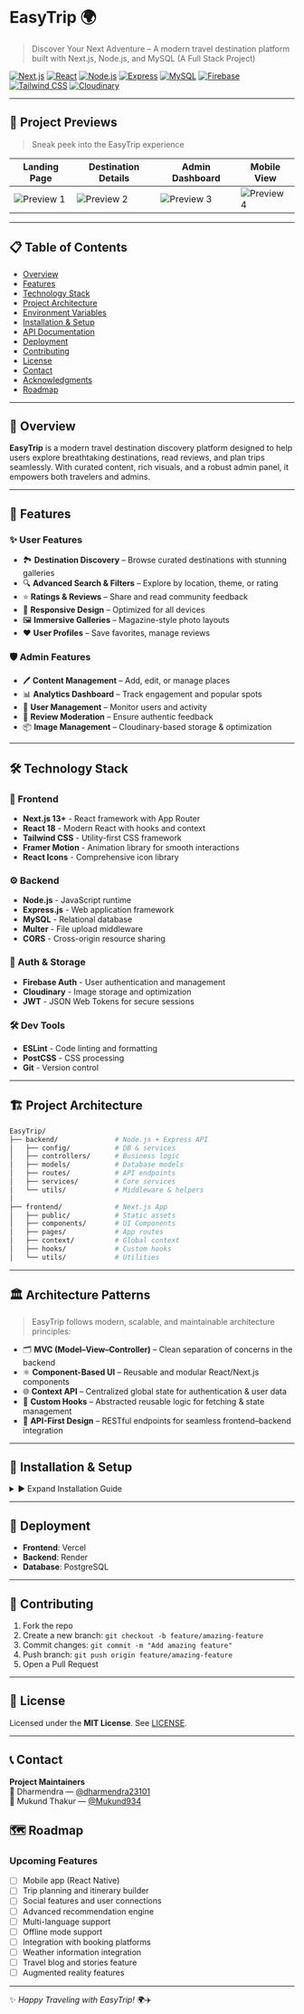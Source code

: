
# EasyTrip 🌍 
> Discover Your Next Adventure – A modern travel destination platform built with Next.js, Node.js, and MySQL  (A Full Stack Project)

[![Next.js](https://img.shields.io/badge/Next.js-13.0+-black?logo=next.js)](https://nextjs.org/)
[![React](https://img.shields.io/badge/React-18.0+-blue?logo=react)](https://reactjs.org/)
[![Node.js](https://img.shields.io/badge/Node.js-18.0+-green?logo=node.js)](https://nodejs.org/)
[![Express](https://img.shields.io/badge/Express-4.18+-lightgrey?logo=express)](https://expressjs.com/)
[![MySQL](https://img.shields.io/badge/MySQL-8.0+-orange?logo=mysql)](https://mysql.com/)
[![Firebase](https://img.shields.io/badge/Firebase-Auth-yellow?logo=firebase)](https://firebase.google.com/)
[![Tailwind CSS](https://img.shields.io/badge/Tailwind-CSS-blue?logo=tailwindcss)](https://tailwindcss.com/)
[![Cloudinary](https://img.shields.io/badge/Cloudinary-Images-lightblue?logo=cloudinary)](https://cloudinary.com/)

---

## 📸 Project Previews  

> Sneak peek into the EasyTrip experience  

| Landing Page | Destination Details | Admin Dashboard | Mobile View |
|--------------|--------------------|----------------|-------------|
| ![Preview 1](./preview/preview1.png) | ![Preview 2](./preview/preview2.png) | ![Preview 3](./preview/preview3.png) | ![Preview 4](./preview/preview4.png) |

---

## 📋 Table of Contents  

- [Overview](#-overview)  
- [Features](#-features)  
- [Technology Stack](#️-technology-stack)  
- [Project Architecture](#-project-architecture)  
- [Environment Variables](#-environment-variables)  
- [Installation & Setup](#-installation--setup)  
- [API Documentation](#-api-documentation)  
- [Deployment](#-deployment)  
- [Contributing](#-contributing)  
- [License](#-license)  
- [Contact](#-contact)  
- [Acknowledgments](#-acknowledgments)  
- [Roadmap](#-roadmap)  

---

## 🌟 Overview  

**EasyTrip** is a modern travel destination discovery platform designed to help users explore breathtaking destinations, read reviews, and plan trips seamlessly. With curated content, rich visuals, and a robust admin panel, it empowers both travelers and admins.  

---

## 🚀 Features  

### ✨ User Features  
- 🏞️ **Destination Discovery** – Browse curated destinations with stunning galleries  
- 🔍 **Advanced Search & Filters** – Explore by location, theme, or rating  
- ⭐ **Ratings & Reviews** – Share and read community feedback  
- 📱 **Responsive Design** – Optimized for all devices  
- 🖼️ **Immersive Galleries** – Magazine-style photo layouts  
- ❤️ **User Profiles** – Save favorites, manage reviews  

### 🛡️ Admin Features  
- 🖊️ **Content Management** – Add, edit, or manage places  
- 📊 **Analytics Dashboard** – Track engagement and popular spots  
- 👥 **User Management** – Monitor users and activity  
- 📝 **Review Moderation** – Ensure authentic feedback  
- 📦 **Image Management** – Cloudinary-based storage & optimization  

---

## 🛠️ Technology Stack  

### 🎨 Frontend  
- **Next.js 13+** - React framework with App Router
- **React 18** - Modern React with hooks and context
- **Tailwind CSS** - Utility-first CSS framework
- **Framer Motion** - Animation library for smooth interactions
- **React Icons** - Comprehensive icon library

### ⚙️ Backend  
- **Node.js** - JavaScript runtime
- **Express.js** - Web application framework
- **MySQL** - Relational database
- **Multer** - File upload middleware
- **CORS** - Cross-origin resource sharing

### 🔐 Auth & Storage  
- **Firebase Auth** - User authentication and management
- **Cloudinary** - Image storage and optimization
- **JWT** - JSON Web Tokens for secure sessions

### 🛠️ Dev Tools  
- **ESLint** - Code linting and formatting
- **PostCSS** - CSS processing
- **Git** - Version control


---

## 🏗️ Project Architecture  

```bash
EasyTrip/
├── backend/              # Node.js + Express API
│   ├── config/           # DB & services
│   ├── controllers/      # Business logic
│   ├── models/           # Database models
│   ├── routes/           # API endpoints
│   ├── services/         # Core services
│   └── utils/            # Middleware & helpers
│
├── frontend/             # Next.js App
│   ├── public/           # Static assets
│   ├── components/       # UI Components
│   ├── pages/            # App routes
│   ├── context/          # Global context
│   ├── hooks/            # Custom hooks
│   └── utils/            # Utilities
````

---

## 🏛️ Architecture Patterns  

> EasyTrip follows modern, scalable, and maintainable architecture principles:  

- 🗂️ **MVC (Model–View–Controller)** – Clean separation of concerns in the backend  
- ⚛️ **Component-Based UI** – Reusable and modular React/Next.js components  
- 🌐 **Context API** – Centralized global state for authentication & user data  
- 🔄 **Custom Hooks** – Abstracted reusable logic for fetching & state management  
- 🔗 **API-First Design** – RESTful endpoints for seamless frontend–backend integration  

---


## 🔧 Installation & Setup

<details>
<summary>▶️ Expand Installation Guide</summary>

---

### Prerequisites

- Node.js (v18.0 or higher)
- MySQL (v8.0 or higher)
- npm or yarn
- Firebase account
- Cloudinary account

---
### Environment Variables

Create `.env.local` files in both frontend and backend directories:

#### Backend (.env)
```bash
# Database Configuration
DB_HOST=localhost
DB_USER=your_mysql_username
DB_PASSWORD=your_mysql_password
DB_NAME=easytrip

# Firebase Admin SDK
FIREBASE_PROJECT_ID=your_firebase_project_id
FIREBASE_PRIVATE_KEY=your_firebase_private_key
FIREBASE_CLIENT_EMAIL=your_firebase_client_email

# Cloudinary Configuration
CLOUDINARY_CLOUD_NAME=your_cloudinary_cloud_name
CLOUDINARY_API_KEY=your_cloudinary_api_key
CLOUDINARY_API_SECRET=your_cloudinary_api_secret

# Server Configuration
PORT=5000
NODE_ENV=development
```
---

#### Frontend (.env.local)
```bash
# API Configuration
NEXT_PUBLIC_API_URL=http://localhost:5000/api

# Firebase Configuration
NEXT_PUBLIC_FIREBASE_API_KEY=your_firebase_api_key
NEXT_PUBLIC_FIREBASE_AUTH_DOMAIN=your_firebase_auth_domain
NEXT_PUBLIC_FIREBASE_PROJECT_ID=your_firebase_project_id
NEXT_PUBLIC_FIREBASE_STORAGE_BUCKET=your_firebase_storage_bucket
NEXT_PUBLIC_FIREBASE_MESSAGING_SENDER_ID=your_firebase_messaging_sender_id
NEXT_PUBLIC_FIREBASE_APP_ID=your_firebase_app_id
```
---

### Database Setup

1. **Create MySQL Database:**
```sql
CREATE DATABASE easytrip;
USE easytrip;
```

2. **Run Database Schema:**
```bash
cd backend
mysql -u your_username -p easytrip < src/config/schema.sql
```

---

### Backend Setup

1. **Install Dependencies:**
```bash
cd backend
npm install
```

2. **Start Development Server:**
```bash
npm run dev
```

The backend will run on `http://localhost:5000`

---

### Frontend Setup

1. **Install Dependencies:**
```bash
cd frontend
npm install
```

2. **Start Development Server:**
```bash
npm run dev
```

The frontend will run on `http://localhost:3000`

---

### Creating Admin User

Run the admin creation script:
```bash
cd backend
node script/make-admin.js
```

---

### Production Environment Variables

Update your environment variables for production:

```bash
# Backend
NODE_ENV=production
DB_HOST=your_production_db_host
API_URL=https://your-domain.com/api

# Frontend
NEXT_PUBLIC_API_URL=https://your-domain.com/api
```

---

### Database Migration

1. **Backup existing data:**
```bash
mysqldump -u username -p easytrip > backup.sql
```

2. **Run production schema:**
```bash
mysql -u username -p production_db < src/config/schema.sql
```

---

### Deployment Steps

1. **Build the application:**
```bash
# Frontend
cd frontend
npm run build

# Backend
cd backend
npm install --production
```

2. **Deploy to your hosting platform:**
   - **Frontend**: Deploy to Vercel, Netlify, or similar
   - **Backend**: Deploy to Railway, Heroku, or VPS
   - **Database**: Use managed MySQL service (AWS RDS, PlanetScale, etc.)

3. **Configure environment variables** in your hosting platform

4. **Set up domain and SSL certificates**

---

## 📚 API Documentation


### Base URL
```
http://localhost:5000/api
```

### Authentication Endpoints

| Method | Endpoint | Description |
|--------|----------|-------------|
| POST | `/auth/login` | User login |
| POST | `/auth/register` | User registration |
| POST | `/auth/logout` | User logout |
| GET | `/auth/profile` | Get user profile |

### Places Endpoints

| Method | Endpoint | Description |
|--------|----------|-------------|
| GET | `/places` | Get all places |
| GET | `/places/:id` | Get place by ID |
| POST | `/places` | Create new place (Admin) |
| PUT | `/places/:id` | Update place (Admin) |
| DELETE | `/places/:id` | Delete place (Admin) |
| GET | `/places/:id/image` | Get place image |

### User Endpoints

| Method | Endpoint | Description |
|--------|----------|-------------|
| GET | `/users/profile` | Get user profile |
| PUT | `/users/profile` | Update user profile |
| GET | `/users/favorites` | Get user favorites |
| POST | `/users/favorites/:id` | Add to favorites |

### Admin Endpoints

| Method | Endpoint | Description |
|--------|----------|-------------|
| GET | `/admin/dashboard` | Admin dashboard data |
| GET | `/admin/users` | Manage users |
| GET | `/admin/places` | Manage places |
| POST | `/admin/places` | Create place |

### Example API Usage

```javascript
// Fetch all places
const response = await fetch('/api/places');
const places = await response.json();

// Create new place (Admin)
const newPlace = {
  name: "Beautiful Destination",
  description: "Amazing place to visit",
  location: "Country, Region",
  tags: ["Nature", "Adventure"]
};

const response = await fetch('/api/places', {
  method: 'POST',
  headers: {
    'Content-Type': 'application/json',
    'Authorization': `Bearer ${token}`
  },
  body: JSON.stringify(newPlace)
});
```
---

</details>



---

## 🚀 Deployment

* **Frontend**: Vercel
* **Backend**: Render
* **Database**: PostgreSQL

---

## 🤝 Contributing

1. Fork the repo
2. Create a new branch: `git checkout -b feature/amazing-feature`
3. Commit changes: `git commit -m "Add amazing feature"`
4. Push branch: `git push origin feature/amazing-feature`
5. Open a Pull Request

---

## 📄 License

Licensed under the **MIT License**. See [LICENSE](LICENSE).

---


## 📞 Contact  

**Project Maintainers**  
👤 Dharmendra — [@dharmendra23101](https://github.com/dharmendra23101)  
👤 Mukund Thakur — [@Mukund934](https://github.com/Mukund934)  




## 🗺️ Roadmap
### Upcoming Features
- [ ] Mobile app (React Native)
- [ ] Trip planning and itinerary builder
- [ ] Social features and user connections
- [ ] Advanced recommendation engine
- [ ] Multi-language support
- [ ] Offline mode support
- [ ] Integration with booking platforms
- [ ] Weather information integration
- [ ] Travel blog and stories feature
- [ ] Augmented reality features

---

✨ *Happy Traveling with EasyTrip!* 🌍✈️


